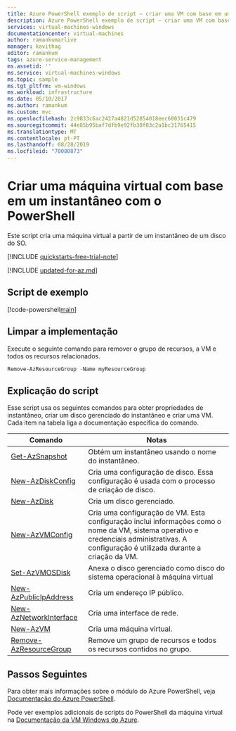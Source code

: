 ```yaml
---
title: Azure PowerShell exemplo de script – criar uma VM com base em um instantâneo | Microsoft Docs
description: Azure PowerShell exemplo de script – criar uma VM com base em um instantâneo
services: virtual-machines-windows
documentationcenter: virtual-machines
author: ramankumarlive
manager: kavithag
editor: ramankum
tags: azure-service-management
ms.assetid: ''
ms.service: virtual-machines-windows
ms.topic: sample
ms.tgt_pltfrm: vm-windows
ms.workload: infrastructure
ms.date: 05/10/2017
ms.author: ramankum
ms.custom: mvc
ms.openlocfilehash: 2c9833c6ac2427a4821d52854018eec60031c479
ms.sourcegitcommit: 44e85b95baf7dfb9e92fb38f03c2a1bc31765415
ms.translationtype: MT
ms.contentlocale: pt-PT
ms.lasthandoff: 08/28/2019
ms.locfileid: "70080873"
---
```

# <a name="create-a-virtual-machine-from-a-snapshot-with-powershell"></a>Criar uma máquina virtual com base em um instantâneo com o PowerShell

Este script cria uma máquina virtual a partir de um instantâneo de um disco do SO. 

[!INCLUDE [quickstarts-free-trial-note](../../../includes/quickstarts-free-trial-note.md)]

[!INCLUDE [updated-for-az.md](../../../includes/updated-for-az.md)]

## <a name="sample-script"></a>Script de exemplo

[!code-powershell[main](../../../powershell_scripts/virtual-machine/create-vm-from-snapshot/create-vm-from-snapshot.ps1 "Create VM from managed os disk")]

## <a name="clean-up-deployment"></a>Limpar a implementação 

Execute o seguinte comando para remover o grupo de recursos, a VM e todos os recursos relacionados.

```powershell
Remove-AzResourceGroup -Name myResourceGroup
```

## <a name="script-explanation"></a>Explicação do script

Esse script usa os seguintes comandos para obter propriedades de instantâneo, criar um disco gerenciado do instantâneo e criar uma VM. Cada item na tabela liga a documentação específica do comando.

| Comando | Notas |
|---|---|
| [Get-AzSnapshot](https://docs.microsoft.com/powershell/module/az.compute/get-azsnapshot) | Obtém um instantâneo usando o nome do instantâneo. |
| [New-AzDiskConfig](https://docs.microsoft.com/powershell/module/az.compute/new-azdiskconfig) | Cria uma configuração de disco. Essa configuração é usada com o processo de criação de disco. |
| [New-AzDisk](https://docs.microsoft.com/powershell/module/az.compute/new-azdisk) | Cria um disco gerenciado. |
| [New-AzVMConfig](https://docs.microsoft.com/powershell/module/az.compute/new-azvmconfig) | Cria uma configuração de VM. Esta configuração inclui informações como o nome da VM, sistema operativo e credenciais administrativas. A configuração é utilizada durante a criação da VM. |
| [Set-AzVMOSDisk](https://docs.microsoft.com/powershell/module/az.compute/set-azvmosdisk) | Anexa o disco gerenciado como disco do sistema operacional à máquina virtual |
| [New-AzPublicIpAddress](https://docs.microsoft.com/powershell/module/az.network/new-azpublicipaddress) | Cria um endereço IP público. |
| [New-AzNetworkInterface](https://docs.microsoft.com/powershell/module/az.network/new-aznetworkinterface) | Cria uma interface de rede. |
| [New-AzVM](https://docs.microsoft.com/powershell/module/az.compute/new-azvm) | Cria uma máquina virtual. |
|[Remove-AzResourceGroup](https://docs.microsoft.com/powershell/module/az.resources/remove-azresourcegroup) | Remove um grupo de recursos e todos os recursos contidos no grupo. |

## <a name="next-steps"></a>Passos Seguintes

Para obter mais informações sobre o módulo do Azure PowerShell, veja [Documentação do Azure PowerShell](/powershell/azure/overview).

Pode ver exemplos adicionais de scripts do PowerShell da máquina virtual na [Documentação da VM Windows do Azure](../windows/powershell-samples.md?toc=%2fazure%2fvirtual-machines%2fwindows%2ftoc.json).